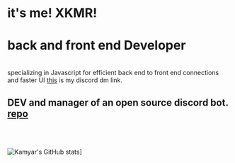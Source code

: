 # it's me! XKMR!
<h1>back and front end Developer</h1><br/>
specializing in Javascript for efficient back end to front end connections and faster UI
<a href="https://discord.com/channels/@me/745157949122543686">this</a> is my discord dm link.<br/>
<h2>DEV and manager of an open source discord bot. <a href="https://github.com/XKMR/tkpixel-js-bot">repo</a></h2>
<br/><br/>

![Kamyar's GitHub stats](https://github-readme-stats.vercel.app/api?username=XKMR)]

